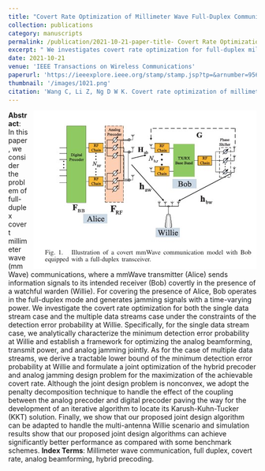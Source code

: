 ```yaml
---
title: "Covert Rate Optimization of Millimeter Wave Full-Duplex Communications"
collection: publications
category: manuscripts
permalink: /publication/2021-10-21-paper-title- Covert Rate Optimization of Millimeter Wave Full-Duplex Communications.md
excerpt: " We investigates covert rate optimization for full-duplex millimeter wave communications. It proposes joint optimization frameworks for analog beamforming and jamming in both single and multiple data stream scenarios to maximize covert rate while satisfying detection error probability constraints, achieving significant performance gains. "
date: 2021-10-21
venue: 'IEEE Transactions on Wireless Communications'
paperurl: 'https://ieeexplore.ieee.org/stamp/stamp.jsp?tp=&arnumber=9568721'
thumbnail: '/images/1021.png'
citation: 'Wang C, Li Z, Ng D W K. Covert rate optimization of millimeter wave full-duplex communications[J]. IEEE Transactions on Wireless Communications, 2021, 21(5): 2844-2861.'
---
```

<img src="/images/1021.png"  style="float: right; margin-left: 10px;">


**Abstract**: In this paper, we consider the problem of full-duplex covert millimeter wave (mmWave) communications, where a mmWave transmitter (Alice) sends information signals to its intended receiver (Bob) covertly in the presence of a watchful warden (Willie). For covering the presence of Alice, Bob operates in the full-duplex mode and generates jamming signals with a time-varying power. We investigate the covert rate optimization for both the single data stream case and the multiple data streams case under the constraints of the detection error probability at Willie. Specifically, for the single data stream case, we analytically characterize the minimum detection error probability at Willie and establish a framework for optimizing the analog beamforming, transmit power, and analog jamming jointly. As for the case of multiple data streams, we derive a tractable lower bound of the minimum detection error probability at Willie and formulate a joint optimization of the hybrid precoder and analog jamming design problem for the maximization of the achievable covert rate. Although the joint design problem is nonconvex, we adopt the penalty decomposition technique to handle the effect of the coupling between the analog precoder and digital precoder paving the way for the development of an iterative algorithm to locate its Karush-Kuhn-Tucker (KKT) solution. Finally, we show that our proposed joint design algorithm can be adapted to handle the multi-antenna Willie scenario and simulation results show that our proposed joint design algorithms can achieve significantly better performance as compared with some benchmark schemes. 
**Index Terms**: Millimeter wave communication, full duplex, covert rate, analog beamforming, hybrid precoding.
